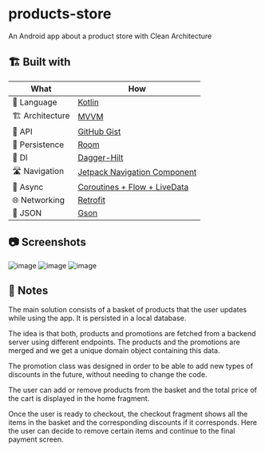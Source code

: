 # products-store
An Android app about a product store with Clean Architecture

## 🏗️️ Built with
| What                    | How                        |
|----------------         |------------------------------    |
| 📝  Language            | [Kotlin](https://kotlinlang.org/)                            |
| 🏗  Architecture        | [MVVM](https://en.wikipedia.org/wiki/Model%E2%80%93view%E2%80%93viewmodel)                            |
| 🧠  API                 | [GitHub Gist](https://gist.githubusercontent.com/palcalde/6c19259bd32dd6aafa327fa557859c2f/raw/ba51779474a150ee4367cda4f4ffacdcca479887/Products.json)                            |
| 💾  Persistence         | [Room](https://developer.android.com/training/data-storage/room)                            |
| 💉  DI                  | [Dagger-Hilt](https://dagger.dev/hilt/)                        |
| 🛣️  Navigation          | [Jetpack Navigation Component](https://developer.android.com/guide/navigation)                        |
| 🌊  Async               | [Coroutines + Flow + LiveData](https://kotlinlang.org/docs/coroutines-overview.html)                |
| 🌐  Networking          | [Retrofit](https://github.com/square/retrofit)                        |
| 📄  JSON                | [Gson](https://github.com/google/gson)                            |

## 📷 Screenshots
![image](https://user-images.githubusercontent.com/48637183/184250472-7295d4e0-c7ea-4185-bc02-fa6b4333ac9a.png)
![image](https://user-images.githubusercontent.com/48637183/184250580-f730b5c8-84b0-45c4-a001-f9f86195f6ff.png)
![image](https://user-images.githubusercontent.com/48637183/184250665-bb7ffc28-006f-45f5-a194-c2987ba07196.png)

## 📓 Notes
The main solution consists of a basket of products that the user updates while using the app. It is persisted in a local database.

The idea is that both, products and promotions are fetched from a backend server using different endpoints. The products and the promotions are merged and we get a unique domain object containing this data.

The promotion class was designed in order to be able to add new types of discounts in the future, without needing to change the code.

The user can add or remove products from the basket and the total price of the cart is displayed in the home fragment.

Once the user is ready to checkout, the checkout fragment shows all the items in the basket and the corresponding discounts if it corresponds. Here the user can decide to remove certain items and continue to the final payment screen.
